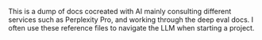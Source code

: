 This is a dump of docs cocreated with AI mainly consulting different services such as Perplexity Pro, and working through the deep eval docs. I often use these reference files to navigate the LLM when starting a project.
